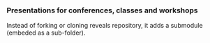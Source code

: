 ### Presentations for conferences, classes and workshops

Instead of forking or cloning reveals repository, it adds a submodule (embeded as a sub-folder).

